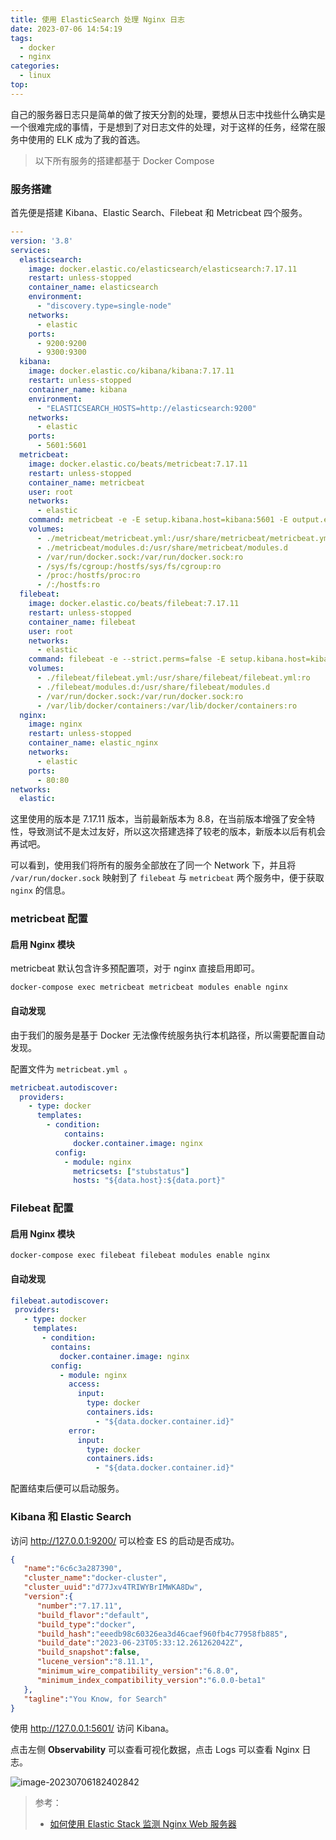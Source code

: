 ```yaml
---
title: 使用 ElasticSearch 处理 Nginx 日志
date: 2023-07-06 14:54:19
tags:
  - docker
  - nginx
categories:
  - linux
top:
---
```


自己的服务器日志只是简单的做了按天分割的处理，要想从日志中找些什么确实是一个很难完成的事情，于是想到了对日志文件的处理，对于这样的任务，经常在服务中使用的 ELK 成为了我的首选。

> 以下所有服务的搭建都基于 Docker Compose

### 服务搭建

首先便是搭建 Kibana、Elastic Search、Filebeat 和 Metricbeat 四个服务。

```yaml
---
version: '3.8'
services:
  elasticsearch:
    image: docker.elastic.co/elasticsearch/elasticsearch:7.17.11
    restart: unless-stopped
    container_name: elasticsearch
    environment:
      - "discovery.type=single-node"
    networks:
      - elastic
    ports:
      - 9200:9200
      - 9300:9300
  kibana:
    image: docker.elastic.co/kibana/kibana:7.17.11
    restart: unless-stopped
    container_name: kibana
    environment:
      - "ELASTICSEARCH_HOSTS=http://elasticsearch:9200"
    networks:
      - elastic
    ports:
      - 5601:5601
  metricbeat:
    image: docker.elastic.co/beats/metricbeat:7.17.11
    restart: unless-stopped
    container_name: metricbeat
    user: root
    networks:
      - elastic
    command: metricbeat -e -E setup.kibana.host=kibana:5601 -E output.elasticsearch.hosts=["elasticsearch:9200"]
    volumes:
      - ./metricbeat/metricbeat.yml:/usr/share/metricbeat/metricbeat.yml
      - ./metricbeat/modules.d:/usr/share/metricbeat/modules.d
      - /var/run/docker.sock:/var/run/docker.sock:ro
      - /sys/fs/cgroup:/hostfs/sys/fs/cgroup:ro
      - /proc:/hostfs/proc:ro
      - /:/hostfs:ro
  filebeat:
    image: docker.elastic.co/beats/filebeat:7.17.11
    restart: unless-stopped
    container_name: filebeat
    user: root
    networks:
      - elastic
    command: filebeat -e --strict.perms=false -E setup.kibana.host=kibana:5601 -E output.elasticsearch.hosts=["elasticsearch:9200"]
    volumes:
      - ./filebeat/filebeat.yml:/usr/share/filebeat/filebeat.yml:ro
      - ./filebeat/modules.d:/usr/share/filebeat/modules.d
      - /var/run/docker.sock:/var/run/docker.sock:ro
      - /var/lib/docker/containers:/var/lib/docker/containers:ro
  nginx:
    image: nginx
    restart: unless-stopped
    container_name: elastic_nginx
    networks:
      - elastic
    ports:
      - 80:80
networks:
  elastic:

```

这里使用的版本是 7.17.11 版本，当前最新版本为 8.8，在当前版本增强了安全特性，导致测试不是太过友好，所以这次搭建选择了较老的版本，新版本以后有机会再试吧。

可以看到，使用我们将所有的服务全部放在了同一个 Network 下，并且将 `/var/run/docker.sock` 映射到了 `filebeat` 与 `metricbeat` 两个服务中，便于获取 `nginx` 的信息。

### metricbeat 配置

#### 启用 Nginx 模块

metricbeat 默认包含许多预配置项，对于 nginx 直接启用即可。

```shell
docker-compose exec metricbeat metricbeat modules enable nginx
```

#### 自动发现

由于我们的服务是基于 Docker 无法像传统服务执行本机路径，所以需要配置自动发现。

配置文件为 `metricbeat.yml `。

```yaml
metricbeat.autodiscover:
  providers:
    - type: docker
      templates:
        - condition:
            contains:
              docker.container.image: nginx
          config:
            - module: nginx
              metricsets: ["stubstatus"]
              hosts: "${data.host}:${data.port}"
```

### Filebeat 配置

#### 启用 Nginx 模块

```shell
docker-compose exec filebeat filebeat modules enable nginx
```

#### 自动发现

```yaml
filebeat.autodiscover:
 providers:
   - type: docker
     templates:
       - condition:
         contains:
           docker.container.image: nginx
         config:
           - module: nginx
             access:
               input:
                 type: docker
                 containers.ids:
                   - "${data.docker.container.id}"
             error:
               input:
                 type: docker
                 containers.ids:
                   - "${data.docker.container.id}"
```

配置结束后便可以启动服务。

### Kibana 和 Elastic Search

访问 http://127.0.0.1:9200/ 可以检查 ES 的启动是否成功。

```json
{
   "name":"6c6c3a287390",
   "cluster_name":"docker-cluster",
   "cluster_uuid":"d77Jxv4TRIWYBrIMWKA8Dw",
   "version":{
      "number":"7.17.11",
      "build_flavor":"default",
      "build_type":"docker",
      "build_hash":"eeedb98c60326ea3d46caef960fb4c77958fb885",
      "build_date":"2023-06-23T05:33:12.261262042Z",
      "build_snapshot":false,
      "lucene_version":"8.11.1",
      "minimum_wire_compatibility_version":"6.8.0",
      "minimum_index_compatibility_version":"6.0.0-beta1"
   },
   "tagline":"You Know, for Search"
}
```

使用 http://127.0.0.1:5601/ 访问 Kibana。

点击左侧 **Observability** 可以查看可视化数据，点击 Logs 可以查看 Nginx 日志。

![image-20230706182402842](https://images.orkva.com/images/2023/07/06/image-20230706182402842.png)

> 参考：
>
> * [如何使用 Elastic Stack 监测 Nginx Web 服务器](https://www.elastic.co/cn/blog/how-to-monitor-nginx-web-servers-with-the-elastic-stack)
